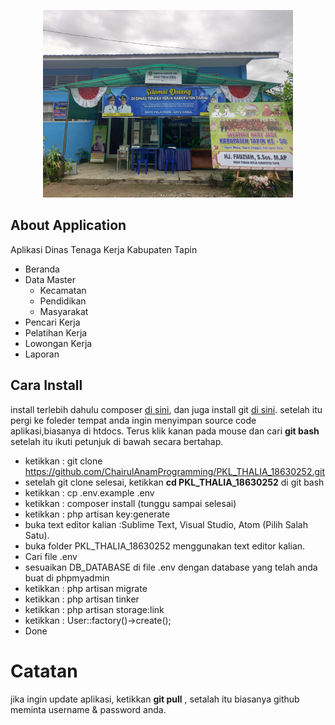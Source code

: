 <p align="center"><img src="public/assets/images/kantor.jpeg" width="400"></p>


## About Application

Aplikasi Dinas Tenaga Kerja Kabupaten Tapin

- Beranda
- Data Master
    - Kecamatan
    - Pendidikan
    - Masyarakat
- Pencari Kerja
- Pelatihan Kerja
- Lowongan Kerja
- Laporan

## Cara Install

install terlebih dahulu composer <a href="https://getcomposer.org/">di sini</a>, dan juga install git <a href="https://git-scm.com/download/win">di sini</a>.
setelah itu pergi ke foleder tempat anda ingin menyimpan source code aplikasi,biasanya di htdocs. Terus klik kanan pada mouse dan cari <b>git bash</b> setelah itu ikuti petunjuk di bawah secara bertahap.

- ketikkan : git clone https://github.com/ChairulAnamProgramming/PKL_THALIA_18630252.git
- setelah git clone selesai, ketikkan <b>cd PKL_THALIA_18630252</b>  di git bash
- ketikkan : cp .env.example .env
- ketikkan : composer install (tunggu sampai selesai)
- ketikkan : php artisan key:generate
- buka text editor kalian :Sublime Text, Visual Studio, Atom (Pilih Salah Satu).
- buka folder PKL_THALIA_18630252 menggunakan text editor kalian.
- Cari file .env
- sesuaikan DB_DATABASE di file .env dengan database yang telah anda buat di phpmyadmin 
- ketikkan : php artisan migrate
- ketikkan : php artisan tinker
- ketikkan : php artisan storage:link
- ketikkan : User::factory()->create();
- Done

# Catatan
jika ingin update aplikasi, ketikkan <b>git pull</b> , setalah itu biasanya github meminta username & password anda.
